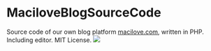 # MaciloveBlogSourceCode

Source code of our own blog platform <a href="http://macilove.com" target="_blank">macilove.com</a>, written in PHP. Including editor. MIT License.
<img src="http://pleeq.com/github/1.jpg">
